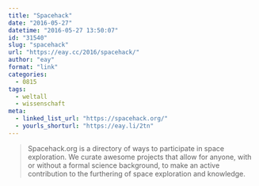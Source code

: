 ```yaml
---
title: "Spacehack"
date: "2016-05-27"
datetime: "2016-05-27 13:50:07"
id: "31540"
slug: "spacehack"
url: "https://eay.cc/2016/spacehack/"
author: "eay"
format: "link"
categories:
  - 0815
tags:
  - weltall
  - wissenschaft
meta:
  - linked_list_url: "https://spacehack.org/"
  - yourls_shorturl: "https://eay.li/2tn"
---
```


> Spacehack.org is a directory of ways to participate in space exploration. We curate awesome projects that allow for anyone, with or without a formal science background, to make an active contribution to the furthering of space exploration and knowledge.
